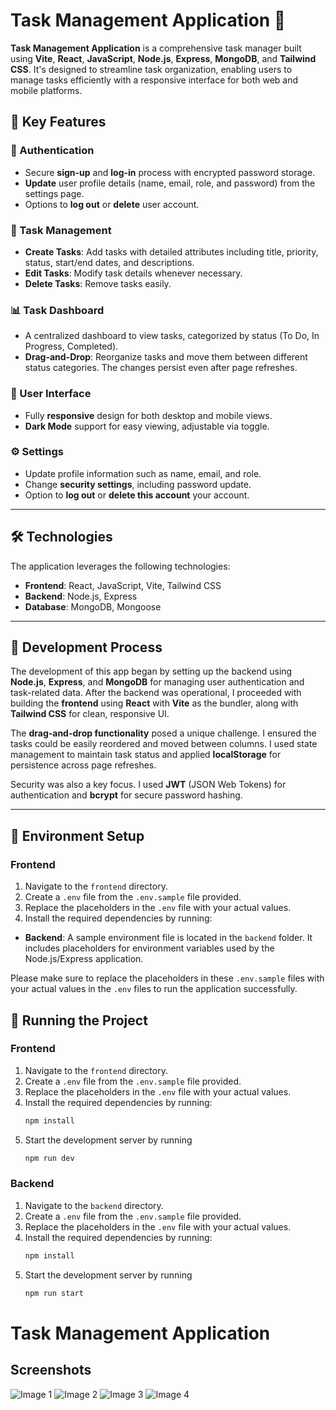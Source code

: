 # Task Management Application 📝

**Task Management Application** is a comprehensive task manager built using **Vite**, **React**, **JavaScript**, **Node.js**, **Express**, **MongoDB**, and **Tailwind CSS**. It's designed to streamline task organization, enabling users to manage tasks efficiently with a responsive interface for both web and mobile platforms.

## 🚀 Key Features

### 🔐 Authentication
- Secure **sign-up** and **log-in** process with encrypted password storage.
- **Update** user profile details (name, email, role, and password) from the settings page.
- Options to **log out** or **delete** user account.

### 📝 Task Management
- **Create Tasks**: Add tasks with detailed attributes including title, priority, status, start/end dates, and descriptions.
- **Edit Tasks**: Modify task details whenever necessary.
- **Delete Tasks**: Remove tasks easily.

### 📊 Task Dashboard
- A centralized dashboard to view tasks, categorized by status (To Do, In Progress, Completed).
- **Drag-and-Drop**: Reorganize tasks and move them between different status categories. The changes persist even after page refreshes.


### 🎨 User Interface
- Fully **responsive** design for both desktop and mobile views.
- **Dark Mode** support for easy viewing, adjustable via toggle.

### ⚙️ Settings
- Update profile information such as name, email, and role.
- Change **security settings**, including password update.
- Option to **log out** or **delete this account** your account.

---

## 🛠 Technologies

The application leverages the following technologies:

- **Frontend**: React, JavaScript, Vite, Tailwind CSS
- **Backend**: Node.js, Express
- **Database**: MongoDB, Mongoose

---

## 📝 Development Process

The development of this app began by setting up the backend using **Node.js**, **Express**, and **MongoDB** for managing user authentication and task-related data. After the backend was operational, I proceeded with building the **frontend** using **React** with **Vite** as the bundler, along with **Tailwind CSS** for clean, responsive UI.

The **drag-and-drop functionality** posed a unique challenge. I ensured the tasks could be easily reordered and moved between columns. I used state management to maintain task status and applied **localStorage** for persistence across page refreshes.

Security was also a key focus. I used **JWT** (JSON Web Tokens) for authentication and **bcrypt** for secure password hashing.

---

## 📁 Environment Setup

### Frontend
1. Navigate to the `frontend` directory.
2. Create a `.env` file from the `.env.sample` file provided.
3. Replace the placeholders in the `.env` file with your actual values.
4. Install the required dependencies by running:
 
 

- **Backend**: A sample environment file is located in the `backend` folder. It includes placeholders for environment variables used by the Node.js/Express application.

Please make sure to replace the placeholders in these `.env.sample` files with your actual values in the `.env` files to run the application successfully.

## 📁 Running the Project

### Frontend
1. Navigate to the `frontend` directory.
2. Create a `.env` file from the `.env.sample` file provided.
3. Replace the placeholders in the `.env` file with your actual values.
4. Install the required dependencies by running:
   ```bash
   npm install
5. Start the development server by running
   ```bash
   npm run dev

### Backend 
1. Navigate to the `backend` directory.
2. Create a `.env` file from the `.env.sample` file provided.
3. Replace the placeholders in the `.env` file with your actual values.
4. Install the required dependencies by running:
   ```bash
   npm install
5. Start the development server by running
   ```bash
   npm run start
# Task Management Application

## Screenshots

![Image 1](https://github.com/dibyaranajnsahoo1/Task-Management-Application/blob/main/Screenshot%202025-05-08%20184749.png)
![Image 2](https://github.com/dibyaranajnsahoo1/Task-Management-Application/blob/main/Screenshot%202025-05-08%20184730.png)
![Image 3](https://github.com/dibyaranajnsahoo1/Task-Management-Application/blob/main/Screenshot%202025-05-08%20184916.png)
![Image 4](https://github.com/dibyaranajnsahoo1/Task-Management-Application/blob/main/Screenshot%202025-05-08%20184923.png)

